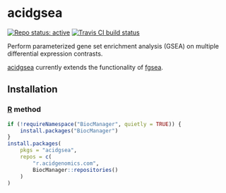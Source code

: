 # acidgsea

[![Repo status: active](https://www.repostatus.org/badges/latest/active.svg)](https://www.repostatus.org/#active)
[![Travis CI build status](https://travis-ci.com/acidgenomics/acidgsea.svg?branch=master)](https://travis-ci.com/acidgenomics/acidgsea)

Perform parameterized gene set enrichment analysis (GSEA) on multiple differential expression contrasts.

[acidgsea][] currently extends the functionality of [fgsea][].

## Installation

### [R][] method

```r
if (!requireNamespace("BiocManager", quietly = TRUE)) {
    install.packages("BiocManager")
}
install.packages(
    pkgs = "acidgsea",
    repos = c(
        "r.acidgenomics.com",
        BiocManager::repositories()
    )
)
```

[acidgsea]: https://acidgsea.acidgenomics.com/
[fgsea]: https://bioconductor.org/packages/fgsea/
[r]: https://www.r-project.org
